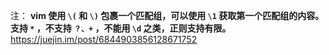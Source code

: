 注： **vim 使用 `\(` 和 `\)` 包裹一个匹配组，可以使用 `\1` 获取第一个匹配组的内容。 支持 `*` ，不支持 `？、+` ，不能用 `\d` 之类，正则支持有限。**
<https://juejin.im/post/6844903856128671752>